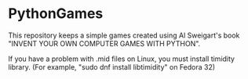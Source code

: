 # PythonGames
This repository keeps a simple games created using Al Sweigart's book "INVENT YOUR OWN COMPUTER GAMES WITH PYTHON".

If you have a problem with .mid files on Linux, you must install timidity library.
(For example, "sudo dnf install libtimidity" on Fedora 32)